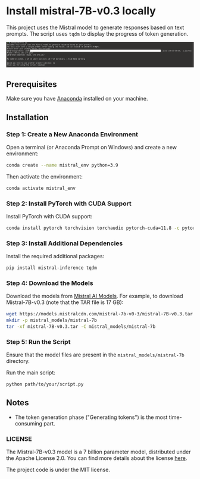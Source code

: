 
# Install mistral-7B-v0.3 locally

This project uses the Mistral model to generate responses based on text prompts. The script uses `tqdm` to display the progress of token generation.

![Code execution example](images/example.png)

## Prerequisites

Make sure you have [Anaconda](https://www.anaconda.com/products/distribution) installed on your machine.

## Installation

### Step 1: Create a New Anaconda Environment

Open a terminal (or Anaconda Prompt on Windows) and create a new environment:

```bash
conda create --name mistral_env python=3.9
```

Then activate the environment:

```bash
conda activate mistral_env
```

### Step 2: Install PyTorch with CUDA Support

Install PyTorch with CUDA support:

```bash
conda install pytorch torchvision torchaudio pytorch-cuda=11.8 -c pytorch -c nvidia
```

### Step 3: Install Additional Dependencies

Install the required additional packages:

```bash
pip install mistral-inference tqdm
```

### Step 4: Download the Models

Download the models from [Mistral AI Models](https://docs.mistral.ai/getting-started/open_weight_models/). For example, to download Mistral-7B-v0.3 (note that the TAR file is 17 GB):

```bash
wget https://models.mistralcdn.com/mistral-7b-v0-3/mistral-7B-v0.3.tar
mkdir -p mistral_models/mistral-7b
tar -xf mistral-7B-v0.3.tar -C mistral_models/mistral-7b
```

### Step 5: Run the Script

Ensure that the model files are present in the `mistral_models/mistral-7b` directory.

Run the main script:

```bash
python path/to/your/script.py
```

## Notes

- The token generation phase ("Generating tokens") is the most time-consuming part.


### LICENSE

The Mistral-7B-v0.3 model is a 7 billion parameter model, distributed under the Apache License 2.0. You can find more details about the license [here](https://github.com/openstack/mistral/blob/master/LICENSE).

The project code is under the MIT license.

